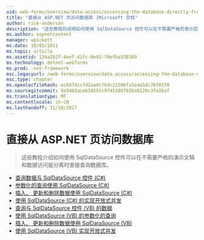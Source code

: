 ```yaml
---
uid: web-forms/overview/data-access/accessing-the-database-directly-from-an-aspnet-page/index
title: "直接从 ASP.NET 页访问数据库 |Microsoft 文档"
author: rick-anderson
description: "这些教程将说明如何使用 SqlDataSource 控件可以在不需要严格的表示层和数据分离时直接查询数据库..."
ms.author: aspnetcontent
manager: wpickett
ms.date: 10/05/2011
ms.topic: article
ms.assetid: 134a202f-4eef-41fc-8e91-70efba338389
ms.technology: dotnet-webforms
ms.prod: .net-framework
msc.legacyurl: /web-forms/overview/data-access/accessing-the-database-directly-from-an-aspnet-page
msc.type: chapter
ms.openlocfilehash: ec6474ccfd2aadc76dc21596fa1e4a5dc7bf01f8
ms.sourcegitcommit: 9a9483aceb34591c97451997036a9120c3fe2baf
ms.translationtype: MT
ms.contentlocale: zh-CN
ms.lasthandoff: 11/10/2017
---
```

<a name="accessing-the-database-directly-from-an-aspnet-page"></a>直接从 ASP.NET 页访问数据库
====================
> 这些教程介绍如何使用 SqlDataSource 控件可以在不需要严格的演示文稿和数据访问层分离时直接查询数据库。


- [查询数据与 SqlDataSource 控件 (C#)](querying-data-with-the-sqldatasource-control-cs.md)
- [参数化的查询使用 SqlDataSource (C#)](using-parameterized-queries-with-the-sqldatasource-cs.md)
- [插入、 更新和删除数据使用 SqlDataSource (C#)](inserting-updating-and-deleting-data-with-the-sqldatasource-cs.md)
- [使用 SqlDataSource (C#) 的实现开放式并发](implementing-optimistic-concurrency-with-the-sqldatasource-cs.md)
- [查询与 SqlDataSource 控件 (VB) 的数据](querying-data-with-the-sqldatasource-control-vb.md)
- [使用 SqlDataSource (VB) 的参数化的查询](using-parameterized-queries-with-the-sqldatasource-vb.md)
- [插入、 更新和删除数据使用 SqlDataSource (VB)](inserting-updating-and-deleting-data-with-the-sqldatasource-vb.md)
- [使用 SqlDataSource (VB) 实现开放式并发](implementing-optimistic-concurrency-with-the-sqldatasource-vb.md)
